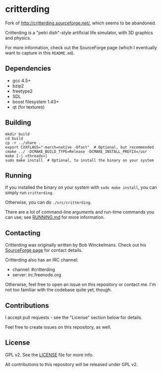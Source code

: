 # critterding

Fork of http://critterding.sourceforge.net/, which seems to be abandoned.

Critterding is a "petri dish"-style artificial life simulator, with 3D graphics and physics.

For more information, check out the SourceForge page (which I eventually want to capture in this `README.md`).

## Dependencies

 - gcc 4.5+
 - bzip2
 - freetype2
 - SDL
 - boost filesystem 1.43+
 - qt (for textures)

## Building

```
mkdir build
cd build
cp -r ../share .
export CXXFLAGS="-march=native -Ofast"  # Optional, but recommended
cmake ../ -DCMAKE_BUILD_TYPE=Release -DCMAKE_INSTALL_PREFIX=/usr
make [-j <threads>]
sudo make install  # Optional, to install the binary on your system
```


## Running

If you installed the binary on your system with `sudo make install`, you can simply run `critterding`.

Otherwise, you can do `./src/critterding`.

There are a lot of command-line arguments and run-time commands you can use;
see [RUNNING.md](RUNNING.md) for more information.

## Contacting

Critterding was originally written by Bob Winckelmans. Check out his
[SourceForge page](http://critterding.sourceforge.net/) for contact details.

Critterding also has an IRC channel:

 - channel: #critterding
 - server: irc.freenode.org

Otherwise, feel free to open an issue on this repository or contact me.
I'm not too familiar with the codebase quite yet, though.

## Contributions

I accept pull requests - see the "License" section below for details.

Feel free to create issues on this repository, as well.

## License

GPL v2. See the [LICENSE](LICENSE) file for more info.

All contributions to this repository will be released under GPL v2.